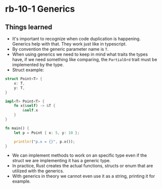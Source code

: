 # rb-10-1 Generics

## Things learned

- It's important to recognize when code duplication is
  happening. Generics help with that. They work just
  like in typescript.
- By convention the generic parameter name is `T`.
- When using generics we need to keep in mind what
  traits the types have, if we need something like
  comparing, the `PartialOrd` trait must be implemented
  by the type.
- Struct example:

```rust
struct Point<T> {
    x: T,
    y: T,
}

impl<T> Point<T> {
    fn x(&self) -> &T {
        &self.x
    }
}

fn main() {
    let p = Point { x: 5, y: 10 };

    println!("p.x = {}", p.x());
}
```

- We can implement methods to work on an specific type
  even if the struct we are implementing it has a generic
  type.
- In practice, Rust creates the actual functions, structs
  or enum that are utilized with the generics.
- With generics in theory we cannot even use it as a string,
  printing it for example.
